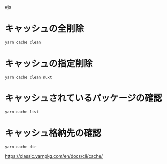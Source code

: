#js
# キャッシュの全削除
 `yarn cache clean`

# キャッシュの指定削除
`yarn cache clean nuxt`

# キャッシュされているパッケージの確認
`yarn cache list`

# キャッシュ格納先の確認
`yarn cache dir`


https://classic.yarnpkg.com/en/docs/cli/cache/